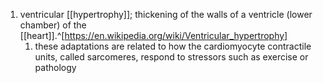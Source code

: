 1. ventricular [[hypertrophy]]; thickening of the walls of a ventricle (lower chamber) of the [[heart]].^[https://en.wikipedia.org/wiki/Ventricular_hypertrophy]
	1. these adaptations are related to how the cardiomyocyte contractile units, called sarcomeres, respond to stressors such as exercise or pathology
